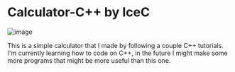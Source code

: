 # Calculator-C++ by IceC



![image](https://github.com/user-attachments/assets/d7bdb66b-0354-4ccd-92e5-315460e35958)

This is a simple calculator that I made by following a couple C++ tutorials.
I'm currently learning how to code on C++, in the future I might make some more programs that might be more useful than this one.

